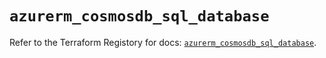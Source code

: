 # `azurerm_cosmosdb_sql_database`

Refer to the Terraform Registory for docs: [`azurerm_cosmosdb_sql_database`](https://registry.terraform.io/providers/hashicorp/azurerm/3.79.0/docs/resources/cosmosdb_sql_database).
